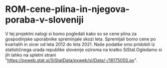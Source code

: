 # ROM-cene-plina-in-njegova-poraba-v-sloveniji
V tej projektni nalogi si bomo pogledali kako so se cene plina za gospodinjske uporabnike spreminjale skozi leta.
Spremljali bomo cene po kvartalih in sicer od leta 2012 do leta 2021.
Naše podatke smo pridobili iz statističnega urada republike slovenije oziroma na kratko SiStat.Ogledamo si jih lahko na  spletni strani "https://pxweb.stat.si/SiStatData/pxweb/sl/Data/-/1817505S.px".


